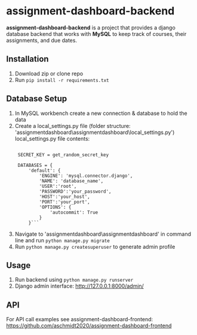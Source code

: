 assignment-dashboard-backend
=======================

**assignment-dashboard-backend** is a project that provides a django database
backend that works with **MySQL** to keep track of courses, their assignments, and due dates.

Installation
------------
1. Download zip or clone repo
2. Run `pip install -r requirements.txt`

Database Setup
------------
1. In MySQL workbench create a new connection & database to hold the data
2. Create a local_settings.py file (folder structure: 'assignmentdashboard\assignmentdashboard\local_settings.py')
   local_settings.py file contents:
   ```from django.core.management.utils import get_random_secret_key

    SECRET_KEY = get_random_secret_key

    DATABASES = {
        'default': {
            'ENGINE': 'mysql.connector.django',
            'NAME': 'database_name',
            'USER':'root',
            'PASSWORD':'your_password',
            'HOST':'your_host',
            'PORT':'your_port',
            'OPTIONS': {
                'autocommit': True
            }
        }```
3. Navigate to 'assignmentdashboard\assignmentdashboard' in command line and run `python manage.py migrate`
4. Run `python manage.py createsuperuser` to generate admin profile

Usage
------------
1. Run backend using `python manage.py runserver`
2. Django admin interface: http://127.0.0.1:8000/admin/

API
------------
For API call examples see assignment-dashboard-frontend: https://github.com/aschmidt2020/assignment-dashboard-frontend
